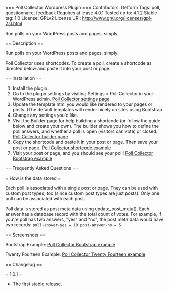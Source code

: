 === Poll Collector Wordpress Plugin ===
Contributors: Gelform
Tags: poll, questionnaire, feedback
Requires at least: 4.0.1
Tested up to: 4.1.2
Stable tag: 1.0
License: GPLv2
License URI: http://www.gnu.org/licenses/gpl-2.0.html

Run polls on your WordPress posts and pages, simply.

== Description ==

Run polls on your WordPress posts and pages, simply.

Poll Collector uses shortcodes. To create a poll, create a shortcode as directed below and paste it into your post or page.

== Installation ==

1. Install the plugin.
1. Go to the plugin settings by visiting Settings > Poll Collector in your WordPress admin. [Poll Collector settings page](/poll-collector/poll-collector/img/screenshot-settings.png)
1. Update the template html you would like rendered to your pages or posts. (The default templates will render nicely on sites using Bootstrap 
1. Change any settings you'd like.
1. Visit the Builder page for help building a shortcode (or follow the guide below and create your own). The builder shows you how to define the poll answers, and whether a poll is open (visitors can vote) or closed. [Poll Collector builder page](/poll-collector/poll-collector/img/screenshot-builder.png)
1. Copy the shortcode and paste it in your post or page. Then save your post or page. [Poll Collector shortcode example](/poll-collector/poll-collector/img/screenshot-admin-shortcode.png)
1. Visit your post or page, and you should see your poll! [Poll Collector Bootstrap example](/poll-collector/poll-collector/img/screenshot-post-bootstrap.png)

== Frequently Asked Questions ==

= How is the data stored =

Each poll is associated with a single post or page. They can be used with custom post types, too (since custom post types are just posts). Only one poll can be associated with each post.

Poll data is stored as post meta data using update_post_meta(). Each answer has a database record with the total count of votes. For example, if you're poll has two answers, "yes" and "no", the post meta data would have two records:
`
poll-answer-yes = 10
post-answer-no = 5
`

== Screenshots ==

Bootstrap Example:
[Poll Collector Bootstrap example](/poll-collector/poll-collector/img/screenshot-post-bootstrap.png)

Twenty Fourteen Example:
[Poll Collector Twenty Fourteen example](/poll-collector/poll-collector/img/screenshot-post-2014.png)

== Changelog ==

= 1.0.1 =
* The first stable release.
